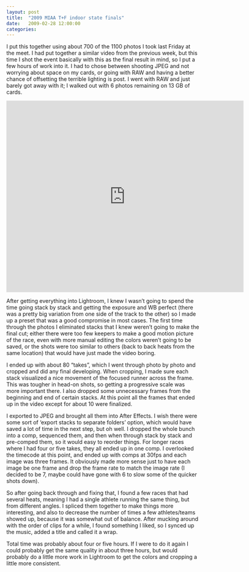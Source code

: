 ```yaml
---
layout: post
title:  "2009 MIAA T+F indoor state finals"
date:   2009-02-28 12:00:00
categories:
---
```


I put this together using about 700 of the 1100 photos I took last Friday at the meet. I had put together a similar video from the previous week, but this time I shot the event basically with this as the final result in mind, so I put a few hours of work into it. I had to chose between shooting JPEG and not worrying about space on my cards, or going with RAW and having a better chance of offsetting the terrible lighting is post. I went with RAW and just barely got away with it; I walked out with 6 photos remaining on 13 GB of cards.

<iframe src="http://player.vimeo.com/video/3414921" width="620" height="500" frameborder="0"> </iframe>

After getting everything into Lightroom, I knew I wasn’t going to spend the time going stack by stack and getting the exposure and WB perfect (there was a pretty big variation from one side of the track to the other) so I made up a preset that was a good compromise in most cases. The first time through the photos I eliminated stacks that I knew weren’t going to make the final cut; either there were too few keepers to make a good motion picture of the race, even with more manual editing the colors weren’t going to be saved, or the shots were too similar to others (back to back heats from the same location) that would have just made the video boring.

I ended up with about 80 “takes”, which I went through photo by photo and cropped and did any final developing. When cropping, I made sure each stack visualized a nice movement of the focused runner across the frame. This was tougher in head-on shots, so getting a progressive scale was more important there. I also dropped some unnecessary frames from the beginning and end of certain stacks. At this point all the frames that ended up in the video except for about 10 were finalized.

I exported to JPEG and brought all them into After Effects. I wish there were some sort of ‘export stacks to separate folders’ option, which would have saved a lot of time in the next step, but oh well. I dropped the whole bunch into a comp, sequenced them, and then when through stack by stack and pre-comped them, so it would easy to reorder things. For longer races where I had four or five takes, they all ended up in one comp. I overlooked the timecode at this point, and ended up with comps at 30fps and each image was three frames. It obviously made more sense just to have each image be one frame and drop the frame rate to match the image rate (I decided to be 7, maybe could have gone with 6 to slow some of the quicker shots down).

So after going back through and fixing that, I found a few races that had several heats, meaning I had a single athlete running the same thing, but from different angles. I spliced them together to make things more interesting, and also to decrease the number of times a few athletes/teams showed up, because it was somewhat out of balance. After mucking around with the order of clips for a while, I found something I liked, so I synced up the music, added a title and called it a wrap.

Total time was probably about four or five hours. If I were to do it again I could probably get the same quality in about three hours, but would probably do a little more work in Lightroom to get the colors and cropping a little more consistent.
